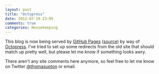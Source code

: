 ```yaml
---
layout: post
title: "Octopress"
date: 2012-07-19 23:05
comments: true
categories: Housekeeping
---
```


This blog is now being served by [GitHub Pages][ghp] ([source][s]) by way of [Octopress][o]. I've
tried to set up some redirects from the old site that should match up pretty well, but please let me
know if something looks awry.

[ghp]: http://pages.github.com/
[s]: https://github.com/tupton/tupton.github.com
[o]: http://octopress.org/

There aren't any site comments here anymore, so feel free to let me know on Twitter
[@thomasupton][t] or email.

[t]: https://twitter.com/thomasupton
